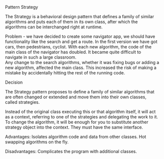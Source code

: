 Pattern Strategy

The Strategy is a behavioral design pattern that defines a family of similar algorithms and puts each of them in its own class,
after which the algorithms can be interchanged right at runtime.

Problem - we have decided to create some navigator app, we should have functionality like the search and get a route.
In the first version we have got cars, then pedestrians, cyclist. 
With each new algorithm, the code of the main class of the navigator has doubled. 
It became quite difficult to navigate in such a large classroom.                                                 
Any change to the search algorithms, whether it was fixing bugs or adding a new algorithm, affected the main class. 
This increased the risk of making a mistake by accidentally hitting the rest of the running code.

Decision

The Strategy pattern proposes to define a family of similar algorithms that are often changed or extended and move them into their own classes, called strategies.

Instead of the original class executing this or that algorithm itself, it will act as a context, referring to one of the strategies and delegating the work to it. 
To change the algorithm, it will be enough for you to substitute another strategy object into the context. They must have the same interface.

Advantages:
Isolates algorithm code and data from other classes.
Hot swapping algorithms on the fly.

Disadvantages:
Complicates the program with additional classes.

